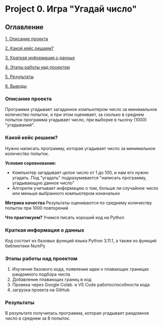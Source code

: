 # Project 0. Игра "Угадай число"

## Оглавление
[1. Описание проекта](https://github.com/kontarutin/data_science_homework/tree/main/Project%200/README.md#Оглавление)

[2. Какой кейс решаем?](https://github.com/kontarutin/data_science_homework/tree/main/Project%200/README.md#Какой-кейс-решаем)

[3. Краткая информация о данных](https://github.com/kontarutin/data_science_homework/tree/main/Project%200/README.md#Краткая-информация-о-данных)

[4. Этапы работы над проектом](https://github.com/kontarutin/data_science_homework/tree/main/Project%200/README.md#Этапы-работы-над-проектом)

[5. Результаты](https://github.com/kontarutin/data_science_homework/tree/main/Project%200/README.md#Резуьтаты)

[6. Выводы](https://github.com/kontarutin/data_science_homework/tree/main/Project%200/README.md#Выводы)

### Описание проекта
Программа угадывает загаданное компьютером число за минимальное количество попыток, и при этом оценивает, за сколько в среднем попыток программа угадывает число, при выборке в тысячу (1000) "угадываний".

### Какой кейс решаем?
Нужно написать программу, которая угадывает число за минимальное количество попыток.

**Условия соревнования:**
- Компьютер загадывает целое число от 1 до 100, и нам его нужно угадать. Под "угадать" подразумевается "написать программу, угадывающую данное число"
- Алгоритм учитывает информацию о том, больше ли случайное число или меньше выбранного компьютером изначально

**Метрика качества**
Результаты оцениваются по среднему количеству попыток при 1000 повторений

**Что практикуем?**
Учимся писать хороший код на Python

### Краткая информация о данных
Код состоит из базовых функций языка Python 3.11.1, а также из функций библиотеки NumPy
### Этапы работы над проектом
1. Изучение базового кода, появление идеи о плавающих границах рандомного подбора числа
2. Добавление плавающих границ в код
3. Провека через Google Colab. и VS Code работоспособности кода
4. загрузка проекта на GitHub
### Результаты
В результате получилась программа, которая угадывает рандомное число в среднем за 8 попыток.
